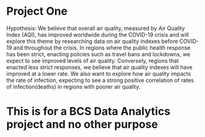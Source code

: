 # Project One

Hypothesis: We believe that overall air quality, measured by Air Quality Index (AQI), has improved worldwide during the COVID-19 crisis and will explore this theme by researching data on air quality indexes before COVID-19 and throughout the crisis. In regions where the public health response has been strict, enacting policies such as travel bans and lockdowns, we expect to see improved levels of air quality. Conversely, regions that enacted less strict responses, we believe that air quality indexes will have improved at a lower rate. We also want to explore how air quality impacts the rate of infection, expecting to see a strong positive correlation of rates of infection(deaths) in regions with poorer air quality.

# This is for a BCS Data Analytics project and no other purpose

